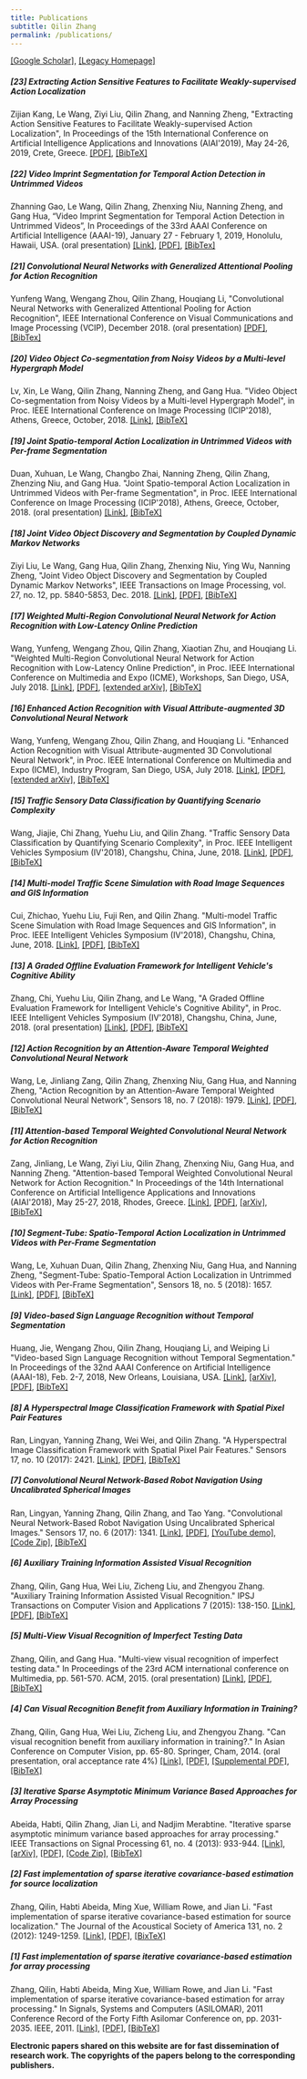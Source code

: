 ```yaml
---
title: Publications
subtitle: Qilin Zhang
permalink: /publications/
---
```



[[Google Scholar]](https://scholar.google.com/citations?hl=en&user=q_dBKjoAAAAJ&view_op=list_works&sortby=pubdate), [[Legacy Homepage]](http://personal.stevens.edu/~qzhang5/)

##### \[23\] Extracting Action Sensitive Features to Facilitate Weakly-supervised Action Localization
Zijian Kang, Le Wang, Ziyi Liu, Qilin Zhang, and Nanning Zheng, "Extracting Action Sensitive Features to Facilitate Weakly-supervised Action Localization", In Proceedings of the 15th International Conference on Artificial Intelligence Applications and Innovations (AIAI'2019), May 24-26, 2019, Crete, Greece. [[PDF]](https://qilin-zhang.github.io/_pages/pdfs/Extracting_Action_Sensitive_Features_to_Facilitate_Weakly-supervised_Action_Localization.pdf?raw=true), [[BibTeX]](https://qilin-zhang.github.io/_pages/bibtexs/Kang2019ExtractingAction.txt?raw=true)


##### \[22\] Video Imprint Segmentation for Temporal Action Detection in Untrimmed Videos
Zhanning Gao, Le Wang, Qilin Zhang, Zhenxing Niu, Nanning Zheng, and Gang Hua, “Video Imprint Segmentation for Temporal Action Detection in Untrimmed Videos”, In Proceedings of the 33rd AAAI Conference on Artificial Intelligence (AAAI-19), January 27 - February 1, 2019, Honolulu, Hawaii, USA. (oral presentation) [[Link]](https://www.aaai.org/Papers/AAAI/2019/AAAI-GaoZ.644.pdf), [[PDF]](https://qilin-zhang.github.io/_pages/pdfs/Video_Imprint_Segmentation_for_Temporal_Action_Detection_in_Untrimmed_Videos.pdf?raw=true), [[BibTex]](https://qilin-zhang.github.io/_pages/bibtexs/Gao2019VideoImprint.txt?raw=true)

##### \[21\] Convolutional Neural Networks with Generalized Attentional Pooling for Action Recognition
Yunfeng Wang, Wengang Zhou, Qilin Zhang, Houqiang Li, "Convolutional Neural Networks with Generalized Attentional Pooling for Action Recognition", IEEE International Conference on Visual Communications and Image Processing (VCIP), December 2018. (oral presentation) [[PDF]](https://qilin-zhang.github.io/_pages/pdfs/Convolutional_Neural_Networks_with_Generalized_Attentional_Pooling_for_Action_Recognition.pdf?raw=true), [[BibTex]](https://qilin-zhang.github.io/_pages/bibtexs/Wang2018Convolutional.txt?raw=true)

##### \[20\] Video Object Co-segmentation from Noisy Videos by a Multi-level Hypergraph Model
Lv, Xin, Le Wang, Qilin Zhang, Nanning Zheng, and Gang Hua. "Video Object Co-segmentation from Noisy Videos by a Multi-level Hypergraph Model", in Proc. IEEE International Conference on Image Processing (ICIP'2018), Athens, Greece, October, 2018. [[Link]](https://doi.org/10.1109/ICIP.2018.8451806), [[BibTeX]](https://qilin-zhang.github.io/_pages/bibtexs/lv2018video.txt?raw=true)

##### \[19\] Joint Spatio-temporal Action Localization in Untrimmed Videos with Per-frame Segmentation
Duan, Xuhuan, Le Wang, Changbo Zhai, Nanning Zheng, Qilin Zhang, Zhenzing Niu, and Gang Hua. "Joint Spatio-temporal Action Localization in Untrimmed Videos with Per-frame Segmentation", in Proc. IEEE International Conference on Image Processing (ICIP'2018), Athens, Greece, October, 2018. (oral presentation) [[Link]](https://doi.org/10.1109/ICIP.2018.8451692), [[BibTeX]](https://qilin-zhang.github.io/_pages/bibtexs/duan2018joint.txt?raw=true)

##### \[18\] Joint Video Object Discovery and Segmentation by Coupled Dynamic Markov Networks
Ziyi Liu, Le Wang, Gang Hua, Qilin Zhang, Zhenxing Niu, Ying Wu, Nanning Zheng, "Joint Video Object Discovery and Segmentation by Coupled Dynamic Markov Networks", IEEE Transactions on Image Processing, vol. 27, no. 12, pp. 5840-5853, Dec. 2018. [[Link]](https://doi.org/10.1109/TIP.2018.2859622), [[PDF]](https://qilin-zhang.github.io/_pages/pdfs/Joint_Video_Object_Discovery_and_Segmentation_by_Coupled_Dynamic_Markov_Networks.pdf?raw=true), [[BibTeX]](https://qilin-zhang.github.io/_pages/bibtexs/Liu2019Joint.txt?raw=true)

##### \[17\] Weighted Multi-Region Convolutional Neural Network for Action Recognition with Low-Latency Online Prediction
Wang, Yunfeng, Wengang Zhou, Qilin Zhang, Xiaotian Zhu, and Houqiang Li. "Weighted Multi-Region Convolutional Neural Network for Action Recognition with Low-Latency Online Prediction", in Proc. IEEE International Conference on Multimedia and Expo (ICME), Workshops, San Diego, USA, July 2018. [[Link]](https://doi.org/10.1109/ICMEW.2018.8551526), [[PDF]](https://qilin-zhang.github.io/_pages/pdfs/Weighted_Multi-region_Convolutional_Neural_Network_for_Action_Recognition_with_Low-latency_Online_Prediction.pdf?raw=true), [[extended arXiv]](https://arxiv.org/abs/1805.02877), [[BibTeX]](https://qilin-zhang.github.io/_pages/bibtexs/wang2018weighted.txt?raw=true)

##### \[16\] Enhanced Action Recognition with Visual Attribute-augmented 3D Convolutional Neural Network
Wang, Yunfeng, Wengang Zhou, Qilin Zhang, and Houqiang Li. "Enhanced Action Recognition with Visual Attribute-augmented 3D Convolutional Neural Network", in Proc. IEEE International Conference on Multimedia and Expo (ICME), Industry Program, San Diego, USA, July 2018. [[Link]](https://doi.org/10.1109/ICMEW.2018.8551536), [[PDF]](https://qilin-zhang.github.io/_pages/pdfs/Enhanced_Action_Recognition_with_Visual_Attribute-augmented_3D_Convolutional_Neural_Network.pdf?raw=true), [[extended arXiv]](https://arxiv.org/abs/1805.02860), [[BibTeX]](https://qilin-zhang.github.io/_pages/bibtexs/wang2018enhanced.txt?raw=true)

##### \[15\] Traffic Sensory Data Classification by Quantifying Scenario Complexity
Wang, Jiajie, Chi Zhang, Yuehu Liu, and Qilin Zhang. "Traffic Sensory Data Classification by Quantifying Scenario Complexity", in Proc. IEEE Intelligent Vehicles Symposium (IV'2018), Changshu, China, June, 2018. [[Link]](https://doi.org/10.1109/IVS.2018.8500669), [[PDF]](https://qilin-zhang.github.io/_pages/pdfs/Traffic_Sensory_Data_Classification_by_Quantifying_Scenario_Complexity.pdf?raw=true), [[BibTeX]](https://qilin-zhang.github.io/_pages/bibtexs/wang2018traffic.txt?raw=true)

##### \[14\] Multi-model Traffic Scene Simulation with Road Image Sequences and GIS Information
Cui, Zhichao, Yuehu Liu, Fuji Ren, and Qilin Zhang. "Multi-model Traffic Scene Simulation with Road Image Sequences and GIS Information", in Proc. IEEE Intelligent Vehicles Symposium (IV'2018), Changshu, China, June, 2018. [[Link]](https://doi.org/10.1109/IVS.2018.8500371), [[PDF]](https://qilin-zhang.github.io/_pages/pdfs/Multi-model_Traffic_Scene_Simulation_with_Road_Image_Sequences_and_GIS_Information.pdf?raw=true), [[BibTeX]](https://qilin-zhang.github.io/_pages/bibtexs/cui2018multimodel.txt?raw=true)

##### \[13\] A Graded Offline Evaluation Framework for Intelligent Vehicle's Cognitive Ability
Zhang, Chi, Yuehu Liu, Qilin Zhang, and Le Wang, "A Graded Offline Evaluation Framework for Intelligent Vehicle's Cognitive Ability", in Proc. IEEE Intelligent Vehicles Symposium (IV'2018), Changshu, China, June, 2018. (oral presentation) [[Link]](https://doi.org/10.1109/IVS.2018.8500622), [[PDF]](https://qilin-zhang.github.io/_pages/pdfs/A_Graded_Offline_Evaluation_Framework_for_Intelligent_Vehicle’s_Cognitive_Ability.pdf?raw=true), [[BibTeX]](https://qilin-zhang.github.io/_pages/bibtexs/zhang2018agraded.txt?raw=true)

##### \[12\] Action Recognition by an Attention-Aware Temporal Weighted Convolutional Neural Network
Wang, Le, Jinliang Zang, Qilin Zhang, Zhenxing Niu, Gang Hua, and Nanning Zheng, "Action Recognition by an Attention-Aware Temporal Weighted Convolutional Neural Network", Sensors 18, no. 7 (2018): 1979. [[Link]](https://doi.org/10.3390/s18071979), [[PDF]](https://qilin-zhang.github.io/_pages/pdfs/sensors-18-01979-Action_Recognition_by_an_Attention-Aware_Temporal_Weighted_Convolutional_Neural_Network.pdf?raw=true), [[BibTeX]](https://qilin-zhang.github.io/_pages/bibtexs/le2018action.txt?raw=true)

##### \[11\] Attention-based Temporal Weighted Convolutional Neural Network for Action Recognition
Zang, Jinliang, Le Wang, Ziyi Liu, Qilin Zhang, Zhenxing Niu, Gang Hua, and Nanning Zheng. "Attention-based Temporal Weighted Convolutional Neural Network for Action Recognition." In Proceedings of the 14th International Conference on Artificial Intelligence Applications and Innovations (AIAI'2018), May 25-27, 2018, Rhodes, Greece. [[Link]](https://doi.org/10.1007/978-3-319-92007-8_9), [[PDF]](https://qilin-zhang.github.io/_pages/pdfs/Attention-based-Temporal-Weighted-Convolutional-Neural-Network-for-Action-Recognition.pdf?raw=true), [[arXiv]](https://arxiv.org/abs/1803.07179), [[BibTeX]](https://qilin-zhang.github.io/_pages/bibtexs/zang2018attention.txt?raw=true)

##### \[10\] Segment-Tube: Spatio-Temporal Action Localization in Untrimmed Videos with Per-Frame Segmentation
Wang, Le, Xuhuan Duan, Qilin Zhang, Zhenxing Niu, Gang Hua, and Nanning Zheng, "Segment-Tube: Spatio-Temporal Action Localization in Untrimmed Videos with Per-Frame Segmentation", Sensors 18, no. 5 (2018): 1657. [[Link]](https://doi.org/10.3390/s18051657), [[PDF]](https://qilin-zhang.github.io/_pages/pdfs/Segment-Tube_Spatio-Temporal_Action_Localization_in_Untrimmed_Videos_with_Per-Frame_Segmentation.pdf?raw=true), [[BibTeX]](https://qilin-zhang.github.io/_pages/bibtexs/wang2018segment.txt?raw=true)

##### \[9\] Video-based Sign Language Recognition without Temporal Segmentation
Huang, Jie, Wengang Zhou, Qilin Zhang, Houqiang Li, and Weiping Li "Video-based Sign Language Recognition without Temporal Segmentation." In Proceedings of the 32nd AAAI Conference on Artificial Intelligence (AAAI-18), Feb. 2-7, 2018, New Orleans, Louisiana, USA. [[Link]](https://www.aaai.org/ocs/index.php/AAAI/AAAI18/paper/view/17137), [[arXiv]](https://arxiv.org/abs/1801.10111), [[PDF]](https://qilin-zhang.github.io/_pages/pdfs/VideobasedSignLanguageRecognitionwithoutTemporalSegmentation.pdf?raw=true), [[BibTeX]](https://qilin-zhang.github.io/_pages/bibtexs/huang2018video.txt?raw=true)

##### \[8\] A Hyperspectral Image Classification Framework with Spatial Pixel Pair Features
Ran, Lingyan, Yanning Zhang, Wei Wei, and Qilin Zhang. "A Hyperspectral Image Classification Framework with Spatial Pixel Pair Features." Sensors 17, no. 10 (2017): 2421. [[Link]](https://doi.org/10.3390/s17102421), [[PDF]](https://qilin-zhang.github.io/_pages/pdfs/sensors-17-02421.pdf?raw=true), [[BibTeX]](https://qilin-zhang.github.io/_pages/bibtexs/ran2017hyperspectral.txt?raw=true)

##### \[7\] Convolutional Neural Network-Based Robot Navigation Using Uncalibrated Spherical Images
Ran, Lingyan, Yanning Zhang, Qilin Zhang, and Tao Yang. "Convolutional Neural Network-Based Robot Navigation Using Uncalibrated Spherical Images." Sensors 17, no. 6 (2017): 1341. [[Link]](http://dx.doi.org/10.3390/s17061341), [[PDF]](https://qilin-zhang.github.io/_pages/pdfs/sensors-17-01341.pdf?raw=true), [[YouTube demo]](https://www.youtube.com/watch?v=4ZjnVOa8cKA), [[Code Zip]](https://github.com/hijeffery/PanoNavi/blob/master/navi.zip), [[BibTeX]](https://qilin-zhang.github.io/_pages/bibtexs/ran2017convolutional.txt?raw=true)

##### \[6\] Auxiliary Training Information Assisted Visual Recognition
Zhang, Qilin, Gang Hua, Wei Liu, Zicheng Liu, and Zhengyou Zhang. "Auxiliary Training Information Assisted Visual Recognition." IPSJ Transactions on Computer Vision and Applications 7 (2015): 138-150. [[Link]](http://doi.org/10.2197/ipsjtcva.7.138), [[PDF]](https://qilin-zhang.github.io/_pages/pdfs/zhang2015auxiliary.pdf?raw=true), [[BibTeX]](https://qilin-zhang.github.io/_pages/bibtexs/zhang2015auxiliary.txt?raw=true)

##### \[5\] Multi-View Visual Recognition of Imperfect Testing Data
Zhang, Qilin, and Gang Hua. "Multi-view visual recognition of imperfect testing data." In Proceedings of the 23rd ACM international conference on Multimedia, pp. 561-570. ACM, 2015. (oral presentation) [[Link]](https://doi.org/10.1145/2733373.2806224), [[PDF]](https://qilin-zhang.github.io/_pages/pdfs/zhang2015multi.pdf?raw=true), [[BibTeX]](https://qilin-zhang.github.io/_pages/bibtexs/zhang2015multi.txt?raw=true)

##### \[4\] Can Visual Recognition Benefit from Auxiliary Information in Training?
Zhang, Qilin, Gang Hua, Wei Liu, Zicheng Liu, and Zhengyou Zhang. "Can visual recognition benefit from auxiliary information in training?." In Asian Conference on Computer Vision, pp. 65-80. Springer, Cham, 2014. (oral presentation, oral acceptance rate 4%) [[Link]](http://doi.org/10.1007/978-3-319-16865-4_5), [[PDF]](https://qilin-zhang.github.io/_pages/pdfs/zhang2015can.pdf?raw=true), [[Supplemental PDF]](https://qilin-zhang.github.io/_pages/pdfs/Supplemental_Material_for_%E2%80%9CCan_Visual_Recognition_Benefit_from_Auxiliary_Information_in_Training%E2%80%9D.pdf?raw=true), [[BibTeX]](https://qilin-zhang.github.io/_pages/bibtexs/zhang2015can.txt?raw=true)

##### \[3\] Iterative Sparse Asymptotic Minimum Variance Based Approaches for Array Processing
Abeida, Habti, Qilin Zhang, Jian Li, and Nadjim Merabtine. "Iterative sparse asymptotic minimum variance based approaches for array processing." IEEE Transactions on Signal Processing 61, no. 4 (2013): 933-944. [[Link]](http://dx.doi.org/10.1109/TSP.2012.2231676), [[arXiv]](https://arxiv.org/abs/1802.03070), [[PDF]](https://qilin-zhang.github.io/_pages/pdfs/SAMVpaper.pdf?raw=true), [[Code Zip]](https://qilin-zhang.github.io/_pages/zips/Iterative_Sparse_Asymptotic_Minimum_Variance_Based_Approach_Matlab_Codes.zip?raw=true), [[BibTeX]](https://qilin-zhang.github.io/_pages/bibtexs/abeida2013iterative.txt?raw=true)

##### \[2\] Fast implementation of sparse iterative covariance-based estimation for source localization
Zhang, Qilin, Habti Abeida, Ming Xue, William Rowe, and Jian Li. "Fast implementation of sparse iterative covariance-based estimation for source localization." The Journal of the Acoustical Society of America 131, no. 2 (2012): 1249-1259. [[Link]](http://dx.doi.org/10.1121/1.3672656), [[PDF]](https://qilin-zhang.github.io/_pages/pdfs/Fast_implementation_of_sparse_iterative_covariance-based_estimation_for_source_localization.pdf?raw=true), [[BixTeX]](https://qilin-zhang.github.io/_pages/bibtexs/zhang2012fast.txt?raw=true)

##### \[1\] Fast implementation of sparse iterative covariance-based estimation for array processing
Zhang, Qilin, Habti Abeida, Ming Xue, William Rowe, and Jian Li. "Fast implementation of sparse iterative covariance-based estimation for array processing." In Signals, Systems and Computers (ASILOMAR), 2011 Conference Record of the Forty Fifth Asilomar Conference on, pp. 2031-2035. IEEE, 2011. [[Link]](http://dx.doi.org/10.1109/ACSSC.2011.6190383), [[PDF]](https://qilin-zhang.github.io/_pages/pdfs/Fast_Implementation_of_Sparse_Iterative_Covariance-Based_Estimation_for_Array_Processing.pdf?raw=true), [[BibTeX]](https://qilin-zhang.github.io/_pages/bibtexs/zhang2011fast.txt?raw=true)



****Electronic papers shared on this website are for fast dissemination of research work. The copyrights of the papers belong to the corresponding publishers.****
